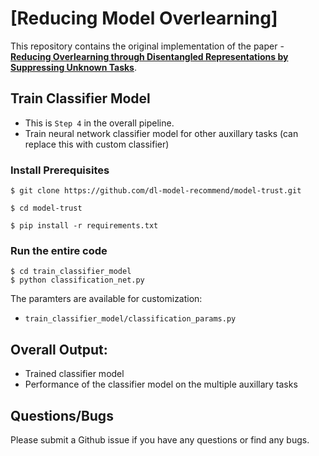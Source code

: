 # [Reducing Model Overlearning]

This repository contains the original implementation of the paper - **[Reducing Overlearning through Disentangled Representations by Suppressing Unknown Tasks]()**.


## Train Classifier Model

 - This is `Step 4` in the overall pipeline.
 - Train neural network classifier model for other auxillary tasks (can replace this with custom classifier)

### Install Prerequisites

```
$ git clone https://github.com/dl-model-recommend/model-trust.git

$ cd model-trust

$ pip install -r requirements.txt
```

### Run the entire code

```
$ cd train_classifier_model
$ python classification_net.py
```
The paramters are available for customization:
 - `train_classifier_model/classification_params.py`


## Overall Output:
 - Trained classifier model
 - Performance of the classifier model on the multiple auxillary tasks

## Questions/Bugs

Please submit a Github issue if you have any questions or find any bugs.
